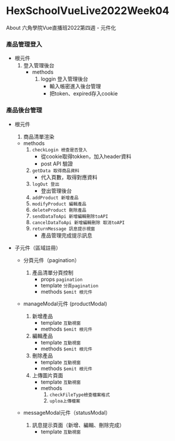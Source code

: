 # HexSchoolVueLive2022Week04
About 六角學院Vue直播班2022第四週 - 元件化

### 產品管理登入
* 根元件 
  1. 登入管理後台
      - methods
        1. loggin 登入管理後台
            - 輸入帳密進入後台管理
            - 把token、expired存入cookie 

### 產品後台管理
* 根元件
  1. 商品清單渲染
    - methods
      1. `checkLogin 檢查是否登入`
          - 從cookie取得tokken，加入header資料
          - post API 驗證
      3. `getData 取得商品資料`
          - 代入頁數，取得對應資料 
      4. `logOut 登出`
          - 登出管理後台
      6. `addProduct 新增產品`
      8. `modifyProduct 編輯產品`
      9. `deleteProduct 刪除產品`
      10. `sendDataToApi 新增編輯刪除toAPI`
      11. `cancelDataToApi 新增編輯刪除 取消toAPI`
      12. `returnMessage 訊息提示視窗`
          - 產品管理完成提示訊息
      

* 子元件（區域註冊）
  - 分頁元件（pagination）
    1. 產品清單分頁控制
        - props `pagination`
        - template `分頁pagination`
        - methods `$emit 根元件`
  
  - manageModal元件 (productModal)
    1. 新增產品
        - template `互動視窗`
        - methods `$emit 根元件`
    3. 編輯產品
        - template `互動視窗`
        - methods `$emit 根元件`
    5. 刪除產品
        - template `互動視窗`
        - methods `$emit 根元件`
    7. 上傳圖片頁面
        - template `互動視窗`
        - methods
            1. `checkFileType檢查檔案格式`
            2. `uploa上傳檔案`
  
  - messageModal元件（statusModal）
    1. 訊息提示頁面（新增、編輯、刪除完成） 
        - template `互動視窗`        
